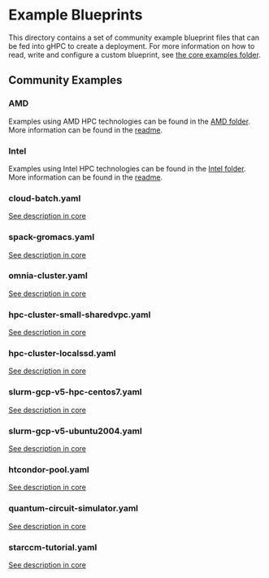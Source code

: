 # Example Blueprints

This directory contains a set of community example blueprint files that can be
fed into gHPC to create a deployment. For more information on how to read, write
and configure a custom blueprint, see
[the core examples folder](../../examples/README.md).

## Community Examples

### AMD

Examples using AMD HPC technologies can be found in the
[AMD folder](AMD). More information can be found in the
[readme](AMD/README.md).

### Intel

Examples using Intel HPC technologies can be found in the
[Intel folder](intel). More information can be found in the
[readme](intel/README.md).

### cloud-batch.yaml

[See description in core](../../examples/README.md/#cloud-batchyaml--)

### spack-gromacs.yaml

[See description in core](../../examples/README.md#spack-gromacsyaml--)

### omnia-cluster.yaml

[See description in core](../../examples/README.md#omnia-clusteryaml--)

### hpc-cluster-small-sharedvpc.yaml

[See description in core](../../examples/README.md#hpc-cluster-small-sharedvpcyaml--)

### hpc-cluster-localssd.yaml

[See description in core](../../examples/README.md#hpc-cluster-localssdyaml-community-badge-experimental-badge)

### slurm-gcp-v5-hpc-centos7.yaml

[See description in core](../../examples/README.md#slurm-gcp-v5-hpc-centos7yaml-)

### slurm-gcp-v5-ubuntu2004.yaml

[See description in core](../../examples/README.md#slurm-gcp-v5-ubuntu2004yaml-)

### htcondor-pool.yaml

[See description in core](../../examples/README.md#htcondor-poolyaml--)

### quantum-circuit-simulator.yaml

[See description in core](../../examples/README.md#quantum-circuit-simulatoryaml-)

### starccm-tutorial.yaml

[See description in core](../../examples/README.md#starccm-tutorialyaml--)

